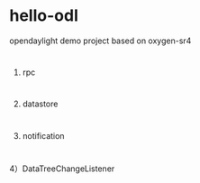 # hello-odl
opendaylight demo project
based on oxygen-sr4

#
1) rpc
#
2) datastore
#
3) notification
#
4）DataTreeChangeListener
